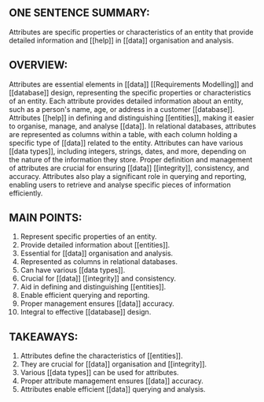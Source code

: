 ## ONE SENTENCE SUMMARY:
Attributes are specific properties or characteristics of an entity that provide detailed information and [[help]] in [[data]] organisation and analysis.

## OVERVIEW:
Attributes are essential elements in [[data]] [[Requirements Modelling]] and [[database]] design, representing the specific properties or characteristics of an entity. Each attribute provides detailed information about an entity, such as a person's name, age, or address in a customer [[database]]. Attributes [[help]] in defining and distinguishing [[entities]], making it easier to organise, manage, and analyse [[data]]. In relational databases, attributes are represented as columns within a table, with each column holding a specific type of [[data]] related to the entity. Attributes can have various [[data types]], including integers, strings, dates, and more, depending on the nature of the information they store. Proper definition and management of attributes are crucial for ensuring [[data]] [[integrity]], consistency, and accuracy. Attributes also play a significant role in querying and reporting, enabling users to retrieve and analyse specific pieces of information efficiently.

## MAIN POINTS:
1. Represent specific properties of an entity.
2. Provide detailed information about [[entities]].
3. Essential for [[data]] organisation and analysis.
4. Represented as columns in relational databases.
5. Can have various [[data types]].
6. Crucial for [[data]] [[integrity]] and consistency.
7. Aid in defining and distinguishing [[entities]].
8. Enable efficient querying and reporting.
9. Proper management ensures [[data]] accuracy.
10. Integral to effective [[database]] design.

## TAKEAWAYS:
1. Attributes define the characteristics of [[entities]].
2. They are crucial for [[data]] organisation and [[integrity]].
3. Various [[data types]] can be used for attributes.
4. Proper attribute management ensures [[data]] accuracy.
5. Attributes enable efficient [[data]] querying and analysis.